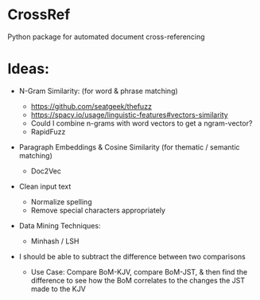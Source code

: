 # CrossRef
Python package for automated document cross-referencing


# Ideas:
*   N-Gram Similarity: (for word & phrase matching)
    *   https://github.com/seatgeek/thefuzz
    *   https://spacy.io/usage/linguistic-features#vectors-similarity
    *   Could I combine n-grams with word vectors to get a ngram-vector?
    *   RapidFuzz
*   Paragraph Embeddings & Cosine Similarity (for thematic / semantic matching)
    *   Doc2Vec
*   Clean input text
    *   Normalize spelling
    *   Remove special characters appropriately
*   Data Mining Techniques:
    *   Minhash / LSH

*   I should be able to subtract the difference between two comparisons
    *   Use Case: Compare BoM-KJV, compare BoM-JST, & then find the difference
        to see how the BoM correlates to the changes the JST made to the KJV